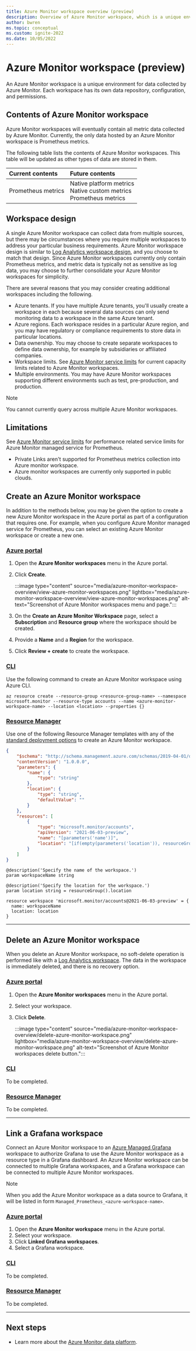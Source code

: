 ```yaml
---
title: Azure Monitor workspace overview (preview)
description: Overview of Azure Monitor workspace, which is a unique environment for data collected by Azure Monitor.
author: bwren 
ms.topic: conceptual
ms.custom: ignite-2022
ms.date: 10/05/2022
---
```


# Azure Monitor workspace (preview)
An Azure Monitor workspace is a unique environment for data collected by Azure Monitor. Each workspace has its own data repository, configuration, and permissions.


## Contents of Azure Monitor workspace
Azure Monitor workspaces will eventually contain all metric data collected by Azure Monitor. Currently, the only data hosted by an Azure Monitor workspace is Prometheus metrics.

The following table lists the contents of Azure Monitor workspaces. This table will be updated as other types of data are stored in them.

| Current contents | Future contents |
|:---|:---|
| Prometheus metrics | Native platform metrics<br>Native custom metrics<br>Prometheus metrics |


## Workspace design
A single Azure Monitor workspace can collect data from multiple sources, but there may be circumstances where you require multiple workspaces to address your particular business requirements. Azure Monitor workspace design is similar to [Log Analytics workspace design](../logs/workspace-design.md), and you choose to match that design. Since Azure Monitor workspaces currently only contain Prometheus metrics, and metric data is typically not as sensitive as log data, you may choose to further consolidate your Azure Monitor workspaces for simplicity.

There are several reasons that you may consider creating additional workspaces including the following.

- Azure tenants. If you have multiple Azure tenants, you'll usually create a workspace in each because several data sources can only send monitoring data to a workspace in the same Azure tenant.
- Azure regions. Each workspace resides in a particular Azure region, and you may have regulatory or compliance requirements to store data in particular locations.
- Data ownership. You may choose to create separate workspaces to define data ownership, for example by subsidiaries or affiliated companies.
- Workspace limits. See [Azure Monitor service limits](../service-limits.md#prometheus-metrics) for current capacity limits related to Azure Monitor workspaces.
- Multiple environments. You may have Azure Monitor workspaces supporting different environments such as test, pre-production, and production.

> [!NOTE]
> You cannot currently query across multiple Azure Monitor workspaces.


## Limitations
See [Azure Monitor service limits](../service-limits.md#prometheus-metrics) for performance related service limits for Azure Monitor managed service for Prometheus.
- Private Links aren't supported for Prometheus metrics collection into Azure monitor workspace.
- Azure monitor workspaces are currently only supported in public clouds.


## Create an Azure Monitor workspace
In addition to the methods below, you may be given the option to create a new Azure Monitor workspace in the Azure portal as part of a configuration that requires one. For example, when you configure Azure Monitor managed service for Prometheus, you can select an existing Azure Monitor workspace or create a new one.

### [Azure portal](#tab/azure-portal)

1. Open the **Azure Monitor workspaces** menu in the Azure portal.
2. Click **Create**.

    :::image type="content" source="media/azure-monitor-workspace-overview/view-azure-monitor-workspaces.png" lightbox="media/azure-monitor-workspace-overview/view-azure-monitor-workspaces.png" alt-text="Screenshot of Azure Monitor workspaces menu and page.":::

3. On the **Create an Azure Monitor Workspace** page, select a **Subscription** and **Resource group** where the workspace should be created.
4. Provide a **Name** and a **Region** for the workspace.
5. Click **Review + create** to create the workspace.

### [CLI](#tab/cli)
Use the following command to create an Azure Monitor workspace using Azure CLI.

```azurecli
az resource create --resource-group <resource-group-name> --namespace microsoft.monitor --resource-type accounts --name <azure-monitor-workspace-name> --location <location> --properties {}
```

### [Resource Manager](#tab/resource-manager)
Use one of the following Resource Manager templates with any of the [standard deployment options](../resource-manager-samples.md#deploy-the-sample-templates) to create an Azure Monitor workspace.

```json
{
    "$schema": "http://schema.management.azure.com/schemas/2019-04-01/deploymentTemplate.json#",
    "contentVersion": "1.0.0.0",
    "parameters": {
        "name": {
            "type": "string"
        },
        "location": {
            "type": "string",
            "defaultValue": ""
        }
    },
    "resources": [
        {
            "type": "microsoft.monitor/accounts",
            "apiVersion": "2021-06-03-preview",
            "name": "[parameters('name')]",
            "location": "[if(empty(parameters('location')), resourceGroup().location, parameters('location'))]"
        }
    ]
}
```

```bicep
@description('Specify the name of the workspace.')
param workspaceName string

@description('Specify the location for the workspace.')
param location string = resourceGroup().location

resource workspace 'microsoft.monitor/accounts@2021-06-03-preview' = {
  name: workspaceName
  location: location
}

```


---


## Delete an Azure Monitor workspace
When you delete an Azure Monitor workspace, no soft-delete operation is performed like with a [Log Analytics workspace](../logs/delete-workspace.md). The data in the workspace is immediately deleted, and there is no recovery option.


### [Azure portal](#tab/azure-portal)

1. Open the **Azure Monitor workspaces** menu in the Azure portal.
2. Select your workspace.
4. Click **Delete**.

    :::image type="content" source="media/azure-monitor-workspace-overview/delete-azure-monitor-workspace.png" lightbox="media/azure-monitor-workspace-overview/delete-azure-monitor-workspace.png" alt-text="Screenshot of Azure Monitor workspaces delete button.":::

### [CLI](#tab/cli)
To be completed.

### [Resource Manager](#tab/resource-manager)
To be completed.

---


## Link a Grafana workspace
Connect an Azure Monitor workspace to an [Azure Managed Grafana](../../managed-grafana/overview.md) workspace to authorize Grafana to use the Azure Monitor workspace as a resource type in a Grafana dashboard. An Azure Monitor workspace can be connected to multiple Grafana workspaces, and a Grafana workspace can be connected to multiple Azure Monitor workspaces.

> [!NOTE]
> When you add the Azure Monitor workspace as a data source to Grafana, it will be listed in form `Managed_Prometheus_<azure-workspace-name>`.

### [Azure portal](#tab/azure-portal)

1. Open the **Azure Monitor workspace** menu in the Azure portal.
2. Select your workspace.
3. Click **Linked Grafana workspaces**.
4. Select a Grafana workspace.

### [CLI](#tab/cli)
To be completed.

### [Resource Manager](#tab/resource-manager)
To be completed.

---


## Next steps

- Learn more about the [Azure Monitor data platform](../data-platform.md).
